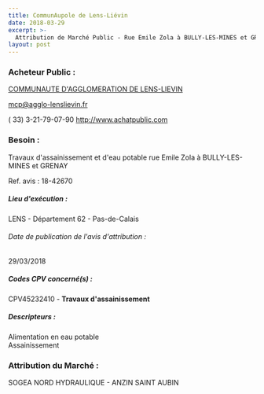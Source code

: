 ```yaml
---
title: CommunAupole de Lens-Liévin
date: 2018-03-29
excerpt: >-
  Attribution de Marché Public - Rue Emile Zola à BULLY-LES-MINES et GRENAY - Travaux d'assainissement et d'eau potable
layout: post
---
```


### Acheteur Public : 
<a href="/acheteur-33/siren-246200364"> COMMUNAUTE D'AGGLOMERATION DE LENS-LIEVIN</a><br/>



mcp@agglo-lenslievin.fr

( 33) 3-21-79-07-90
http://www.achatpublic.com
### Besoin :

Travaux d'assainissement et d'eau potable rue Emile Zola à BULLY-LES-MINES et GRENAY

Ref. avis : 18-42670


##### Lieu d'exécution :

LENS - Département 62 - Pas-de-Calais

###### Date de publication de l'avis d'attribution : 
29/03/2018

##### Codes CPV concerné(s) :
CPV45232410 - **Travaux d'assainissement** <br/>

##### Descripteurs :
Alimentation en eau potable <br/>
Assainissement <br/>

### Attribution du Marché :
SOGEA NORD HYDRAULIQUE -   ANZIN SAINT AUBIN <br/>
